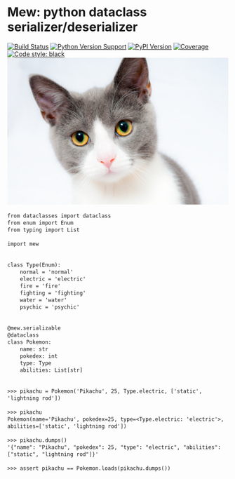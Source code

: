 Mew: python dataclass serializer/deserializer
=============================================
[![Build Status](https://travis-ci.org/cliffxuan/mew.svg?branch=master)](https://travis-ci.org/cliffxuan/mew)
[![Python Version Support](https://img.shields.io/pypi/pyversions/mew.svg)](https://img.shields.io/pypi/pyversions/mew.svg)
[![PyPI Version](https://badge.fury.io/py/mew.svg)](https://badge.fury.io/py/mew)
[![Coverage](https://img.shields.io/codeclimate/coverage/cliffxuan/mew.svg?style=flat)](https://codeclimate.com/github/cliffxuan/mew)
[![Code style: black](https://img.shields.io/badge/code%20style-black-000000.svg)](https://github.com/ambv/black)
![image](https://raw.githubusercontent.com/cliffxuan/mew/master/mew.jpg)

``` {.sourceCode .python}
from dataclasses import dataclass
from enum import Enum
from typing import List

import mew


class Type(Enum):
    normal = 'normal'
    electric = 'electric'
    fire = 'fire'
    fighting = 'fighting'
    water = 'water'
    psychic = 'psychic'


@mew.serializable
@dataclass
class Pokemon:
    name: str
    pokedex: int
    type: Type
    abilities: List[str]


>>> pikachu = Pokemon('Pikachu', 25, Type.electric, ['static', 'lightning rod'])

>>> pikachu
Pokemon(name='Pikachu', pokedex=25, type=<Type.electric: 'electric'>, abilities=['static', 'lightning rod'])

>>> pikachu.dumps()
'{"name": "Pikachu", "pokedex": 25, "type": "electric", "abilities": ["static", "lightning rod"]}'

>>> assert pikachu == Pokemon.loads(pikachu.dumps())
```
